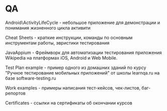 # QA
Android\ActivityLifeCycle - небольшое приложение для демонстрации и понимания жизненного цикла активити

Cheat Sheets - краткие инструкции, команды по основным инструментам работы, эвристики тестирования

JavaAppium - Фреймворк для автоматизации тестирования приложения Wikipedia на платформах iOS, Android и Web Mobile.

Test Plan example - пример одного из домашних зданий по курсу "Ручное тестирование мобильных приложений" от школы learnqa.ru на базе software-testing.ru

Work examples - примеры написания тест-кейсов, чек-листов, баг-репортов

Certificates - ссылки на сертификаты об окончании курсов



